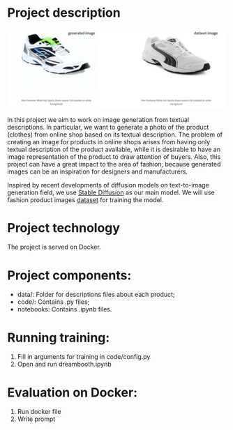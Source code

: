 # Project description
![alt text](/imgs/example.png "Generated image and real image")

In this project we aim to work on image generation from textual descriptions. In particular, we want to generate a photo of the product (clothes) from online shop based on its textual description. The problem of creating an image for products in online shops arises from having only textual description of the product available, while it is desirable to have an image representation of the product to draw attention of buyers. Also, this project can have a great impact to the area of fashion, because generated images can be an inspiration for designers and manufacturers. 

Inspired by recent developments of diffusion models on text-to-image generation field, we use [Stable Diffusion](https://huggingface.co/CompVis/stable-diffusion-v1-4) as our main model. We will use fashion product images  [dataset](https://www.kaggle.com/datasets/paramaggarwal/fashion-product-images-dataset) for training the model. 
 
# Project technology
The project is served on Docker.

# Project components:
- data/: Folder for descriptions files about each product;
- code/: Contains .py files;
- notebooks: Contains .ipynb files.

# Running training:
1. Fill in arguments for training in code/config.py
2. Open and run dreambooth.ipynb

# Evaluation on Docker:
1. Run docker file
2. Write prompt